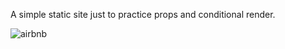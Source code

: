 A simple static site just to practice props and conditional render.


![airbnb](https://user-images.githubusercontent.com/87531401/150579649-60a0b582-f28d-46b7-9f2c-30f02e032f70.png)
